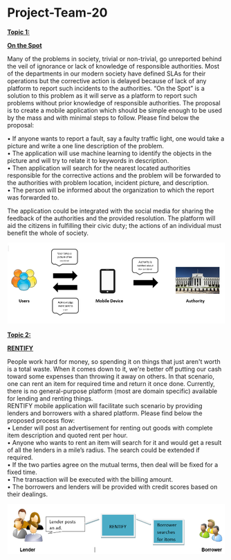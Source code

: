 # Project-Team-20

<B><U>
Topic 1:

On the Spot</B></U>

Many of the problems in society, trivial or non-trivial, go unreported behind the veil of ignorance or lack of knowledge of responsible authorities. Most of the departments in our modern society have defined SLAs for their operations but the corrective action is delayed because of lack of any platform to report such incidents to the authorities.
“On the Spot” is a solution to this problem as it will serve as a platform to report such problems without prior knowledge of responsible authorities. The proposal is to create a mobile application which should be simple enough to be used by the mass and with minimal steps to follow. Please find below the proposal:

•	If anyone wants to report a fault, say a faulty traffic light, one would take a picture and write a one line description of the problem. <br>
•	The application will use machine learning to identify the objects in the picture and will try to relate it to keywords in description.<br>
•	Then application will search for the nearest located authorities responsible for the corrective actions and the problem will be forwarded to the authorities with problem location, incident picture, and description.<br>
•	The person will be informed about the organization to which the report was forwarded to.<br>

The application could be integrated with the social media for sharing the feedback of the authorities and the provided resolution. The platform will aid the citizens in fulfilling their civic duty; the actions of an individual must benefit the whole of society.


![Alt text](https://github.com/SJSU272LabS17/Project-Team-20/blob/master/OnTheSpot.PNG?raw=true "Optional Title")



<B><U>
Topic 2:

RENTIFY</B></U>

People work hard for money, so spending it on things that just aren't worth is a total waste. When it comes down to it, we're better off putting our cash toward some expenses than throwing it away on others. In that scenario, one can rent an item for required time and return it once done. Currently, there is no general-purpose platform (most are domain specific) available for lending and renting things.<br>
RENTIFY mobile application will facilitate such scenario by providing lenders and borrowers with a shared platform. Please find below the proposed process flow:<br>
•	Lender will post an advertisement for renting out goods with complete item description and quoted rent per hour. <br>
•	Anyone who wants to rent an item will search for it and would get a result of all the lenders in a mile’s radius. The search could be extended if required.<br>
•	If the two parties agree on the mutual terms, then deal will be fixed for a fixed time.<br>
•	The transaction will be executed with the billing amount.<br>
•	The borrowers and lenders will be provided with credit scores based on their dealings.<br>


![Alt text](https://github.com/SJSU272LabS17/Project-Team-20/blob/master/Rentify.PNG?raw=true "Optional Title")


